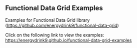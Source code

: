 ## Functional Data Grid Examples

Examples for Functional Data Grid library (https://github.com/energydrink9/functional-data-grid)

Click on the following link to view the examples: https://energydrink9.github.io/functional-data-grid-examples
